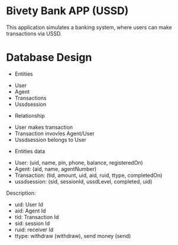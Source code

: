 # Bivety Bank APP (USSD)
This application simulates a banking system, where users can make transactions via USSD.

# Database Design
- Entities
* User
* Agent
* Transactions
* Ussdsession

- Relationship
* User makes transaction
* Transaction invovles Agent/User
* Ussdsession belongs to User

- Entities data
* User: (uid, name, pin, phone, balance, registeredOn)
* Agent: (aid, name, agentNumber)
* Transaction: (tid, amount, uid, aid, ruid, ttype, completedOn)
* ussdsession: (sid, sessionId, ussdLevel, completed, uid)

Description:
- uid: User Id
- aid: Agent Id
- tid: Transaction Id
- sid: session Id
- ruid: receiver Id
- ttype: withdraw (withdraw), send money (send)
